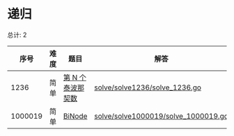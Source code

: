 # 递归

<!--- table -->

总计: 2

| 序号    | 难度 | 题目                                                                          | 解答                                                                          |
| ------- | ---- | ----------------------------------------------------------------------------- | ----------------------------------------------------------------------------- |
| 1236    | 简单 | [第 N 个泰波那契数](https://leetcode-cn.com/problems/n-th-tribonacci-number/) | [solve/solve1236/solve_1236.go](../solve/solve1236/solve_1236.go)             |
| 1000019 | 简单 | [BiNode](https://leetcode-cn.com/problems/binode-lcci/)                       | [solve/solve1000019/solve_1000019.go](../solve/solve1000019/solve_1000019.go) |

